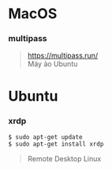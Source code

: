 # MacOS
### multipass
> https://multipass.run/  
> Máy ảo Ubuntu

# Ubuntu
### xrdp
```
$ sudo apt-get update
$ sudo apt-get install xrdp
```
> Remote Desktop Linux
